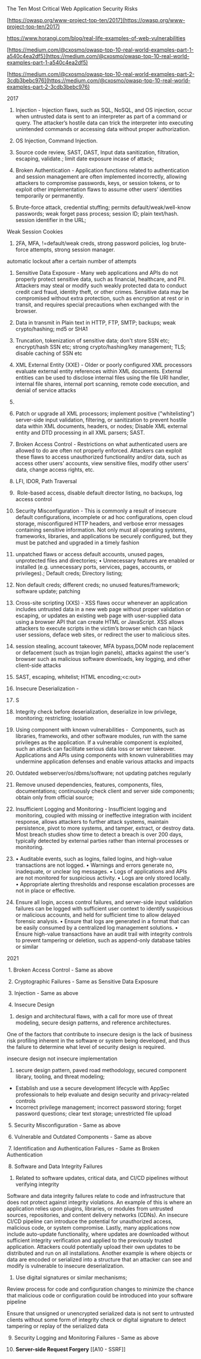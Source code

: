 The Ten Most Critical Web Application Security Risks

[https://owasp.org/www-project-top-ten/2017](https://owasp.org/www-project-top-ten/2017)

https://www.horangi.com/blog/real-life-examples-of-web-vulnerabilities

[https://medium.com/@cxosmo/owasp-top-10-real-world-examples-part-1-a540c4ea2df5](https://medium.com/@cxosmo/owasp-top-10-real-world-examples-part-1-a540c4ea2df5)

[https://medium.com/@cxosmo/owasp-top-10-real-world-examples-part-2-3cdb3bebc976](https://medium.com/@cxosmo/owasp-top-10-real-world-examples-part-2-3cdb3bebc976)



2017

1.  Injection - Injection flaws, such as SQL, NoSQL, and OS injection, occur when untrusted data is sent to an interpreter as part of a command or query. The attacker’s hostile data can trick the interpreter into executing unintended commands or accessing data without proper authorization.

1.  OS Injection, Command Injection.
2.  Source code review, SAST, DAST, Input data sanitization, filtration, escaping, validate.; limit date exposure incase of attack;

1.  Broken Authentication - Application functions related to authentication and session management are often implemented incorrectly, allowing attackers to compromise passwords, keys, or session tokens, or to exploit other implementation flaws to assume other users’ identities temporarily or permanently.

1.  Brute-force attack, credential stuffing; permits default/weak/well-know passwords; weak forget pass process; session ID; plain text/hash. session identifier in the URL;

Weak Session Cookies

1.  2FA, MFA, !=default/weak creds, strong password policies, log brute-force attempts, strong session manager.

automatic lockout after a certain number of attempts

1.  Sensitive Data Exposure - Many web applications and APIs do not properly protect sensitive data, such as financial, healthcare, and PII. Attackers may steal or modify such weakly protected data to conduct credit card fraud, identity theft, or other crimes. Sensitive data may be compromised without extra protection, such as encryption at rest or in transit, and requires special precautions when exchanged with the browser.

1.  Data in transmit in Plain text in HTTP, FTP, SMTP; backups; weak crypto/hashing; md5 or SHA1
2.  Truncation, tokenization of sensitive data; don't store SSN etc; encrypt/hash SSN etc; strong crypto/hashing/key management; TLS; disable caching of SSN etc

1.  XML External Entity (XXE) - Older or poorly configured XML processors evaluate external entity references within XML documents. External entities can be used to disclose internal files using the file URI handler, internal file shares, internal port scanning, remote code execution, and denial of service attacks

1.  <!ENTITY xxe SYSTEM "[file:///etc/passwd](file://etc/passwd)">
2.  Patch or upgrade all XML processors; implement positive ("whitelisting") server-side input validation, filtering, or sanitization to prevent hostile data within XML documents, headers, or nodes; Disable XML external entity and DTD processing in all XML parsers; SAST.

1.  Broken Access Control - Restrictions on what authenticated users are allowed to do are often not properly enforced. Attackers can exploit these flaws to access unauthorized functionality and/or data, such as access other users' accounts, view sensitive files, modify other users’ data, change access rights, etc.

1.  LFI, IDOR, Path Traversal
2.   Role-based access, disable default director listing, no backups, log access control

1.  Security Misconfiguration - This is commonly a result of insecure default configurations, incomplete or ad hoc configurations, open cloud storage, misconfigured HTTP headers, and verbose error messages containing sensitive information. Not only must all operating systems, frameworks, libraries, and applications be securely configured, but they must be patched and upgraded in a timely fashion

1.  unpatched flaws or access default accounts, unused pages, unprotected files and directories; • Unnecessary features are enabled or installed (e.g. unnecessary ports, services, pages, accounts, or privileges).; Default creds; Directory listing;
2.  Non default creds; different creds; no unused features/framework; software update; patching

1.  Cross-site scripting (XXS) - XSS flaws occur whenever an application includes untrusted data in a new web page without proper validation or escaping, or updates an existing web page with user-supplied data using a browser API that can create HTML or JavaScript. XSS allows attackers to execute scripts in the victim’s browser which can hijack user sessions, deface web sites, or redirect the user to malicious sites.

1.  session stealing, account takeover, MFA bypass,DOM node replacement or defacement (such as trojan login panels), attacks against the user's browser such as malicious software downloads, key logging, and other client-side attacks
2.  SAST, escaping, whitelist; HTML encoding;<c:out>

1.  Insecure Deserialization -

1.  S
2.  Integrity check before deserialization, deserialize in low privilege, monitoring; restricting; isolation

1.  Using component with known vulnerabilities -  Components, such as libraries, frameworks, and other software modules, run with the same privileges as the application. If a vulnerable component is exploited, such an attack can facilitate serious data loss or server takeover. Applications and APIs using components with known vulnerabilities may undermine application defenses and enable various attacks and impacts

1.  Outdated webserver/os/dbms/software; not updating patches regularly
2.  Remove unused dependencies, features, components, files, documentations; continuously check client and server side components; obtain only from official source;

1.  Insufficient Logging and Monitoring - Insufficient logging and monitoring, coupled with missing or ineffective integration with incident response, allows attackers to further attack systems, maintain persistence, pivot to more systems, and tamper, extract, or destroy data. Most breach studies show time to detect a breach is over 200 days, typically detected by external parties rather than internal processes or monitoring.

1.  • Auditable events, such as logins, failed logins, and high-value transactions are not logged. • Warnings and errors generate no, inadequate, or unclear log messages. • Logs of applications and APIs are not monitored for suspicious activity. • Logs are only stored locally. • Appropriate alerting thresholds and response escalation processes are not in place or effective.
2.  Ensure all login, access control failures, and server-side input validation failures can be logged with sufficient user context to identify suspicious or malicious accounts, and held for sufficient time to allow delayed forensic analysis. • Ensure that logs are generated in a format that can be easily consumed by a centralized log management solutions. • Ensure high-value transactions have an audit trail with integrity controls to prevent tampering or deletion, such as append-only database tables or similar

2021

 1. Broken Access Control - Same as above

 2. Cryptographic Failures - Same as Sensitive Data Exposure

 3. Injection - Same as above

 4. Insecure Design

1.  design and architectural flaws, with a call for more use of threat modeling, secure design patterns, and reference architectures.

One of the factors that contribute to insecure design is the lack of business risk profiling inherent in the software or system being developed, and thus the failure to determine what level of security design is required.

insecure design not insecure implementation

1.  secure design pattern, paved road methodology, secured component library, tooling, and threat modeling;

-   Establish and use a secure development lifecycle with AppSec professionals to help evaluate and design security and privacy-related controls
-   Incorrect privilege management; incorrect password storing; forget password questions; clear text storage; unrestricted file upload

 5. Security Misconfiguration - Same as above

 6. Vulnerable and Outdated Components - Same as above

 7. Identification and Authentication Failures - Same as Broken Authentication

 8. Software and Data Integrity Failures

1.  Related to software updates, critical data, and CI/CD pipelines without verifying integrity

Software and data integrity failures relate to code and infrastructure that does not protect against integrity violations. An example of this is where an application relies upon plugins, libraries, or modules from untrusted sources, repositories, and content delivery networks (CDNs). An insecure CI/CD pipeline can introduce the potential for unauthorized access, malicious code, or system compromise. Lastly, many applications now include auto-update functionality, where updates are downloaded without sufficient integrity verification and applied to the previously trusted application. Attackers could potentially upload their own updates to be distributed and run on all installations. Another example is where objects or data are encoded or serialized into a structure that an attacker can see and modify is vulnerable to insecure deserialization.

1.  Use digital signatures or similar mechanisms;

Review process for code and configuration changes to minimize the chance that malicious code or configuration could be introduced into your software pipeline

Ensure that unsigned or unencrypted serialized data is not sent to untrusted clients without some form of integrity check or digital signature to detect tampering or replay of the serialized data

 9. Security Logging and Monitoring Failures - Same as above


10. **Server-side Request Forgery**
	[[A10 - SSRF]]
